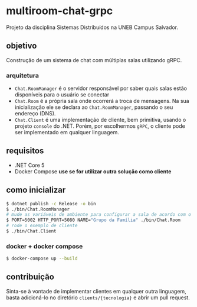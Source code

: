 # multiroom-chat-grpc

Projeto da disciplina Sistemas Distribuídos na UNEB Campus Salvador.

## objetivo

Construção de um sistema de chat com múltiplas salas utilizando gRPC.

### arquitetura

- `Chat.RoomManager` é o servidor responsável por saber quais salas estão disponíveis para o usuário se conectar
- `Chat.Room` é a própria sala onde ocorrerá a troca de mensagens. Na sua inicialização ele se declara ao `Chat.RoomManager`, passando o seu endereço (DNS).
- `Chat.Client` é uma implementação de cliente, bem primitiva, usando o projeto `console` do .NET. Porém, por escolhermos `gRPC`, o cliente pode ser implementado em qualquer linguagem.

## requisitos

- .NET Core 5
- Docker Compose **use se for utilizar outra solução como cliente**

## como inicializar

```bash
$ dotnet publish -c Release -o bin
$ ./bin/Chat.RoomManager
# mude as variáveis de ambiente para configurar a sala de acordo com o desejado
$ PORT=5002 HTTP_PORT=5080 NAME="Grupo da Família" ./bin/Chat.Room
# rode o exemplo de cliente
$ ./bin/Chat.Client
```

### docker + docker compose

```bash
$ docker-compose up --build
```

## contribuição

Sinta-se à vontade de implementar clientes em qualquer outra linguagem, basta adicioná-lo no diretório `clients/{tecnologia}` e abrir um pull request.